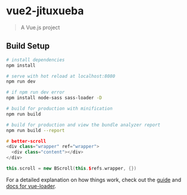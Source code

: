 # vue2-jituxueba

> A Vue.js project

## Build Setup

``` bash
# install dependencies
npm install

# serve with hot reload at localhost:8080
npm run dev

# if npm run dev error
npm install node-sass sass-loader -D

# build for production with minification
npm run build

# build for production and view the bundle analyzer report
npm run build --report
```

``` cc
# better-scroll
<div class="wrapper" ref="wrapper">
  <div class="content"></div>
</div>

this.scroll = new BScroll(this.$refs.wrapper, {})
```

For a detailed explanation on how things work, check out the [guide](http://vuejs-templates.github.io/webpack/) and [docs for vue-loader](http://vuejs.github.io/vue-loader).
